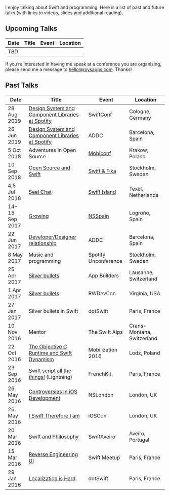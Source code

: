 I enjoy talking about Swift and programming. Here is a list of past and future talks (with links to videos, slides and additional reading). 

## Upcoming Talks

| Date        | Title | Event | Location |
| ----------- | ----- | ----- | -------- |
| TBD |

If you’re interested in having me speak at a conference you are organizing, please send me a message to <hello@roysapps.com>. Thanks!

## Past Talks

| Date        | Title | Event | Location |
| ----------- | ----- | ----- | -------- |
| 28 Aug 2019 | [Design System and Component Libraries at Spotify](https://www.youtube.com/watch?v=nIHfhPozB3k) | SwiftConf | Cologne, Germany |
| 26 Jun 2019 | [Design System and Component Libraries at Spotify](https://www.youtube.com/watch?v=ZgNuA9Ra9a0) | ADDC | Barcelona, Spain |
| 5 Oct 2018 | Adventures in Open Source | [Mobiconf](https://2018.mobiconf.org) | Krakow, Poland |
| 10 Sep 2018 | [Open Source and Swift](https://www.youtube.com/watch?v=Fj6iFCZ800U) | [Swift & Fika](http://www.swiftandfika.com) | Stockholm, Sweden |
| 4,5 Jul 2018 | [Seal Chat](https://github.com/SwiftIsland/SealChat) | [Swift Island](https://swiftisland.nl) | Texel, Netherlands |
| 14-15 Sep 2017 | [Growing](https://vimeo.com/235141627) | [NSSpain](https://2017.nsspain.com) | Logroño, Spain |
| 22 Jun 2017 | [Developer/Designer relationship](https://www.youtube.com/watch?v=yPtsoKpVIo0) | ADDC | Barcelona, Spain |
| 8 May 2017 | Music and programming | Spotify Unconference | Stockholm, Sweden |
| 25 Apr 2017 | [Silver bullets](https://www.youtube.com/watch?v=zUABfqFOb2Q) | App Builders | Lausanne, Switzerland |
| 1 Apr 2017 | [Silver bullets](https://www.raywenderlich.com/282-rwdevcon-2017-inspiration-talk-silver-bullets-and-hype-by-roy-marmelstein) | RWDevCon | Virginia, USA |
| 27 Jan 2017 | Silver bullets in Swift | dotSwift | Paris, France |
| 10 Nov 2016 | Mentor | The Swift Alps | Crans-Montana, Switzerland |
| 22 Oct 2016 | [The Objective C Runtime and Swift Dynamism](https://www.youtube.com/watch?v=HNE4ukOYfy8) | Mobilization 2016 | Lodz, Poland |
| 23 Sep 2016 | [Swift script all the things!](https://www.youtube.com/watch?v=KnzWG0oRYGE) (Lightning) | FrenchKit | Paris, France |
| 26 May 2016 | [Controversies in iOS Development](https://github.com/marmelroy/Talks/tree/master/2016/NSLondon) | NSLondon | London, UK |
| 26 May 2016 | [I Swift Therefore I am](https://github.com/marmelroy/Talks/tree/master/2016/iOS%20Con) | iOSCon | London, UK |
| 20 Mar 2016 | [Swift and Philosophy](https://www.youtube.com/watch?v=DmznMIe9Vfc) | SwiftAveiro | Aveiro, Portugal |
| 15 Mar 2016 | [Reverse Engineering UI](https://github.com/marmelroy/Talks/tree/master/2016/ParisSwift) | Swift Meetup | Paris, France |
| 29 Jan 2016 | [Localization is Hard](https://github.com/marmelroy/Talks/tree/master/2016/DotSwift) | dotSwift | Paris, France |
